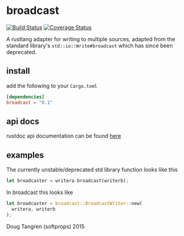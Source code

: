 # broadcast

[![Build Status](https://travis-ci.org/softprops/broadcast.svg?branch=master)](https://travis-ci.org/softprops/broadcast) [![Coverage Status](https://coveralls.io/repos/softprops/broadcast/badge.svg?branch=master&service=github)](https://coveralls.io/github/softprops/broadcast?branch=master)

A rustlang adapter for writing to multiple sources, adapted from the standard library's `std::io::Write#broadcast` which has since been deprecated.

## install

add the following to your `Cargo.toml`

```toml
[dependencies]
broadcast = "0.1"
```

## api docs

rustdoc api documentation can be found [here](https://softprops.github.io/broadcast)

## examples

The currently unstable/deprecated std library function looks like this

```rust
let broadcaster = writera.broadcast(writerb);
```

In broadcast this looks like

```rust
let broadcaster = broadcast::BroadcastWriter::new(
  writera, writerb
);
```

Doug Tangren (softprops) 2015
